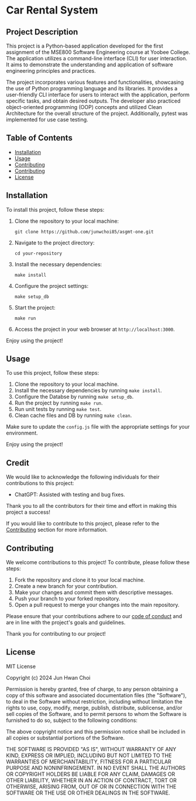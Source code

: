# Car Rental System

## Project Description

This project is a Python-based application developed for the first assignment of the MSE800 Software Engineering course at Yoobee College. The application utilizes a command-line interface (CLI) for user interaction. It aims to demonstrate the understanding and application of software engineering principles and practices.

The project incorporates various features and functionalities, showcasing the use of Python programming language and its libraries. It provides a user-friendly CLI interface for users to interact with the application, perform specific tasks, and obtain desired outputs. The developer also practiced object-oriented programming (OOP) concepts and utilized Clean Architecture for the overall structure of the project. Additionally, pytest was implemented for use case testing.



## Table of Contents

- [Installation](#installation)
- [Usage](#usage)
- [Contributing](#contributing)
- [Contributing](#contributing)
- [License](#license)


## Installation

To install this project, follow these steps:

1. Clone the repository to your local machine:
    ```
    git clone https://github.com/junwchoi85/asgmt-one.git
    ```

2. Navigate to the project directory:
    ```
    cd your-repository
    ```

3. Install the necessary dependencies:
    ```
    make install
    ```

4. Configure the project settings:
    ```
    make setup_db
    ```

5. Start the project:
    ```
    make run
    ```

6. Access the project in your web browser at `http://localhost:3000`.

Enjoy using the project!


## Usage

To use this project, follow these steps:

1. Clone the repository to your local machine.
2. Install the necessary dependencies by running `make install`.
3. Configure the Databse by running `make setup_db`.
4. Run the project by running `make run`.
5. Run unit tests by running `make test`.
6. Clean cache files and DB by running `make clean`.

Make sure to update the `config.js` file with the appropriate settings for your environment.

Enjoy using the project!


## Credit

We would like to acknowledge the following individuals for their contributions to this project:

- ChatGPT: Assisted with testing and bug fixes.

Thank you to all the contributors for their time and effort in making this project a success!

If you would like to contribute to this project, please refer to the [Contributing](#contributing) section for more information.

## Contributing

We welcome contributions to this project! To contribute, please follow these steps:

1. Fork the repository and clone it to your local machine.
2. Create a new branch for your contribution.
3. Make your changes and commit them with descriptive messages.
4. Push your branch to your forked repository.
5. Open a pull request to merge your changes into the main repository.

Please ensure that your contributions adhere to our [code of conduct](link-to-code-of-conduct) and are in line with the project's goals and guidelines.

Thank you for contributing to our project!

## License

MIT License

Copyright (c) 2024 Jun Hwan Choi

Permission is hereby granted, free of charge, to any person obtaining a copy
of this software and associated documentation files (the "Software"), to deal
in the Software without restriction, including without limitation the rights
to use, copy, modify, merge, publish, distribute, sublicense, and/or sell
copies of the Software, and to permit persons to whom the Software is
furnished to do so, subject to the following conditions:

The above copyright notice and this permission notice shall be included in all
copies or substantial portions of the Software.

THE SOFTWARE IS PROVIDED "AS IS", WITHOUT WARRANTY OF ANY KIND, EXPRESS OR
IMPLIED, INCLUDING BUT NOT LIMITED TO THE WARRANTIES OF MERCHANTABILITY,
FITNESS FOR A PARTICULAR PURPOSE AND NONINFRINGEMENT. IN NO EVENT SHALL THE
AUTHORS OR COPYRIGHT HOLDERS BE LIABLE FOR ANY CLAIM, DAMAGES OR OTHER
LIABILITY, WHETHER IN AN ACTION OF CONTRACT, TORT OR OTHERWISE, ARISING FROM,
OUT OF OR IN CONNECTION WITH THE SOFTWARE OR THE USE OR OTHER DEALINGS IN THE
SOFTWARE.